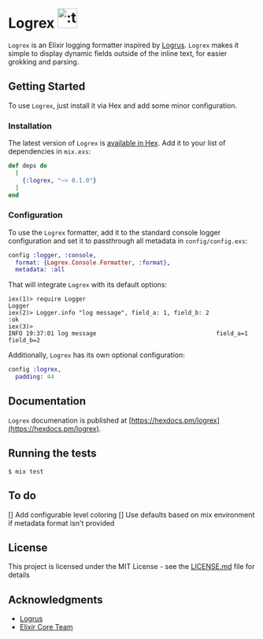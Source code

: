 # Logrex <img src="https://i.imgur.com/UEbtVhA.jpg" width="40" height="40" alt=":trex:" class="emoji" title=":trex:"/>

`Logrex` is an Elixir logging formatter inspired by [Logrus](https://github.com/sirupsen/logrus).
`Logrex` makes it simple to display dynamic fields outside of the inline text, for easier grokking and
parsing.

## Getting Started

To use `Logrex`, just install it via Hex and add some minor configuration.

### Installation

The latest version of `Logrex` is [available in Hex](https://hex.pm/docs/publish).
Add it to your list of dependencies in `mix.exs`:

```elixir
def deps do
  [
    {:logrex, "~> 0.1.0"}
  ]
end
```

### Configuration

To use the `Logrex` formatter, add it to the standard console logger configuration
and set it to passthrough all metadata in `config/config.exs`:

```elixir
config :logger, :console,
  format: {Logrex.Console.Formatter, :format},
  metadata: :all
```

That will integrate `Logrex` with its default options:

```
iex(1)> require Logger
Logger
iex(2)> Logger.info "log message", field_a: 1, field_b: 2
:ok
iex(3)>
INFO 19:37:01 log message                                  field_a=1 field_b=2
```

Additionally, `Logrex` has its own optional configuration:

```elixir
config :logrex,
  padding: 44
```

## Documentation

`Logrex` documenation is published at [https://hexdocs.pm/logrex](https://hexdocs.pm/logrex).

## Running the tests

```shell
$ mix test
```

## To do

[] Add configurable level coloring
[] Use defaults based on mix environment if metadata format isn't provided

## License

This project is licensed under the MIT License - see the [LICENSE.md](LICENSE.md) file for details

## Acknowledgments

* [Logrus](https://github.com/sirupsen/logrus)
* [Elixir Core Team](https://elixirforum.com/groups/Elixir-Core-Team)
